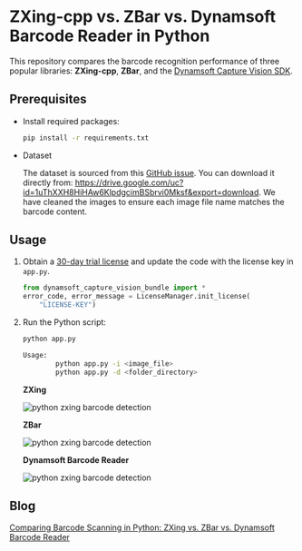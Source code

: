 # ZXing-cpp vs. ZBar vs. Dynamsoft Barcode Reader in Python
This repository compares the barcode recognition performance of three popular libraries: **ZXing-cpp**, **ZBar**, and the [Dynamsoft Capture Vision SDK](https://pypi.org/search/?q=dynamsoft-capture-vision-bundle).

## Prerequisites
- Install required packages:

    ```bash
    pip install -r requirements.txt
    ```

- Dataset
    
    The dataset is sourced from this [GitHub issue](https://github.com/openfoodfacts/openfoodfacts-ai/issues/15). You can download it directly from: https://drive.google.com/uc?id=1uThXXH8HiHAw6KlpdgcimBSbrvi0Mksf&export=download. We have cleaned the images to ensure each image file name matches the barcode content.

## Usage
1. Obtain a [30-day trial license](https://www.dynamsoft.com/customer/license/trialLicense/?product=dcv&package=cross-platform) and update the code with the license key in `app.py`.
    
    ```python
    from dynamsoft_capture_vision_bundle import *
    error_code, error_message = LicenseManager.init_license(
        "LICENSE-KEY")
    ```

2. Run the Python script:

    ```bash
    python app.py
    
    Usage:
            python app.py -i <image_file>
            python app.py -d <folder_directory>
    ```
    
    **ZXing**
    
    ![python zxing barcode detection](https://www.dynamsoft.com/codepool/img/2024/08/python-zxing-barcode-detection.png)

    **ZBar**

    ![python zxing barcode detection](https://www.dynamsoft.com/codepool/img/2024/08/python-zbar-barcode-detection.png)

    **Dynamsoft Barcode Reader**
    
    ![python zxing barcode detection](https://www.dynamsoft.com/codepool/img/2024/08/python-dbr-barcode-detection.png)
    

## Blog
[Comparing Barcode Scanning in Python: ZXing vs. ZBar vs. Dynamsoft Barcode Reader](https://www.dynamsoft.com/codepool/python-zxing-zbar-barcode.html)
